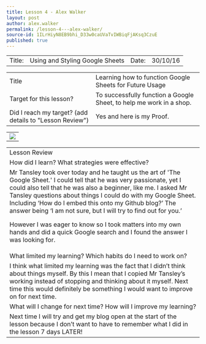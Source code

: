 ```yaml
---
title: Lesson 4 - Alex Walker
layout: post
author: alex.walker
permalink: /lesson-4---alex-walker/
source-id: 1ILrHiyN8EB9bhi_D33w0caUVaTvIWBiqFjAKsq3CzuE
published: true
---
```

<table>
  <tr>
    <td>Title:  </td>
    <td>Using and Styling Google Sheets</td>
    <td> Date:  </td>
    <td>30/10/16</td>
  </tr>
</table>


<table>
  <tr>
    <td>Title</td>
    <td>Learning how to function Google Sheets for Future Usage</td>
  </tr>
  <tr>
    <td>Target for this lesson?</td>
    <td>To successfully function a Google Sheet, to help me work in a shop.</td>
  </tr>
  <tr>
    <td>Did I reach my target? 
(add details to "Lesson Review")</td>
    <td>Yes and here is my Proof.</td>
  </tr>
</table>


<table>
  <tr>
    <td><img src="http://imagizer-cv.imageshack.us/v2/1366x352q90/924/7opDcc.png"></td>
  </tr>
</table>


<table>
  <tr>
    <td>Lesson Review</td>
  </tr>
  <tr>
    <td>How did I learn? What strategies were effective? </td>
  </tr>
  <tr>
    <td>Mr Tansley took over today and he taught us the art of 'The Google Sheet.' I could tell that he was very passionate, yet I could also tell that he was also a beginner, like me. I asked Mr Tansley questions about things I could do with my Google Sheet. Including ‘How do I embed this onto my Github blog?’ The answer being ‘I am not sure, but I will try to find out for you.’

However I was eager to know so I took matters into my own hands and did a quick Google search and I found the answer I was looking for. </td>
  </tr>
  <tr>
    <td>What limited my learning? Which habits do I need to work on? </td>
  </tr>
  <tr>
    <td>I think what limited my learning was the fact that I didn’t think about things myself. By this I mean that I copied Mr Tansley’s working instead of stopping and thinking about it myself. Next time this would definitely be something I would want to improve on for next time. </td>
  </tr>
  <tr>
    <td>What will I change for next time? How will I improve my learning?</td>
  </tr>
  <tr>
    <td>Next time I will try and get my blog open at the start of the lesson because I don’t want to have to remember what I did in the lesson 7 days LATER!</td>
  </tr>
</table>


